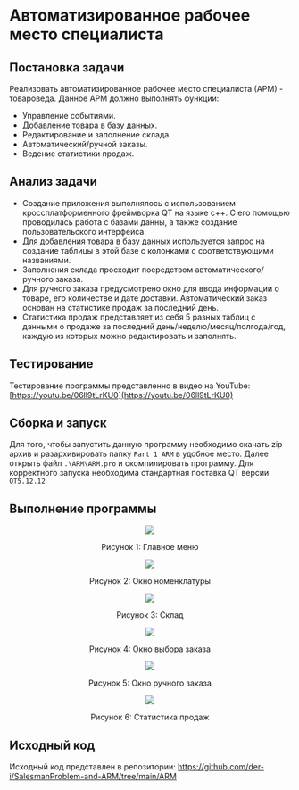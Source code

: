 # Автоматизированное рабочее место специалиста
## Постановка задачи
Реализовать автоматизированное рабочее место специалиста (АРМ) - товароведа.
Данное АРМ должно выполнять функции:
- Управление событиями.
- Добавление товара в базу данных.
- Редактирование и заполнение склада.
- Автоматический/ручной заказы.
- Ведение статистики продаж.

## Анализ задачи
- Создание приложения выполнялось с использованием кроссплатформенного фреймворка QT на языке с++. С его помощью проводилась работа с базами данны, а также создание пользовательского интерфейса.
- Для добавления товара в базу данных используется запрос на создание таблицы в этой базе с колонками с соответствующими названиями.
- Заполнения склада просходит посредством автоматического/ручного заказа.
- Для ручного заказа предусмотрено окно для ввода информации о товаре, его количестве и дате доставки. Автоматический заказ основан на статистике продаж за последний день.
- Статистика продаж представляет из себя 5 разных таблиц с данными о продаже за последний день/неделю/месяц/полгода/год, каждую из которых можно редактировать и заполнять.

## Тестирование
Тестирование программы представленно в видео на YouTube: [https://youtu.be/06ll9tLrKU0](https://youtu.be/06ll9tLrKU0)

## Сборка и запуск
Для того, чтобы запустить данную программу необходимо скачать zip архив и разархивировать папку ```Part 1 ARM``` в удобное место. 
Далее открыть файл ```.\ARM\ARM.pro``` и скомпилировать программу. Для корректного запуска необходима стандартная поставка QT версии ```QT5.12.12```

## Выполнение программы

<p align="center">
    <img src="https://github.com/HardMain/Creative-Task/assets/116095858/0db4d950-07c0-448a-b516-d62edc910166.jpg")
/>
</p>
<p align="center">
    Рисунок 1: Главное меню
</p>

<p align="center">
    <img src="https://github.com/HardMain/Creative-Task/assets/116095858/7e8f8c9e-2c72-4d83-bff9-263992ac939b.jpg")
/>
</p>
<p align="center">
    Рисунок 2: Окно номенклатуры
</p>

<p align="center">
    <img src="https://github.com/HardMain/Creative-Task/assets/116095858/ca3a5191-b443-4d6d-97b5-7aa8588af42f.jpg")
/>
</p>
<p align="center">
    Рисунок 3: Склад
</p>

<p align="center">
    <img src="https://github.com/HardMain/Creative-Task/assets/116095858/ee8b082d-972a-49c8-8f7c-af8b2e136759.jpg")
/>
</p>
<p align="center">
    Рисунок 4: Окно выбора заказа
</p>

<p align="center">
    <img src="https://github.com/HardMain/Creative-Task/assets/116095858/6ff2ddfd-854a-4134-87ad-f2dc167941ed.jpg")
/>
</p>
<p align="center">
    Рисунок 5: Окно ручного заказа
</p>

<p align="center">
    <img src="https://github.com/HardMain/Creative-Task/assets/116095858/f768fd42-5b1b-4e49-9394-9a09d376b646.jpg")
/>
</p>
<p align="center">
    Рисунок 6: Статистика продаж
</p>

## Исходный код

Исходный код представлен в репозитории: https://github.com/der-i/SalesmanProblem-and-ARM/tree/main/ARM

